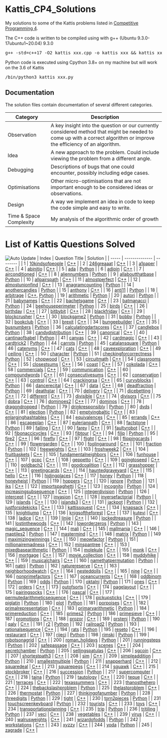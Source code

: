 # Kattis_CP4_Solutions
My solutions to some of the Kattis problems listed in [Competitive Programming 4](https://cpbook.net/details?cp=4). 

The C++ code is written to be compiled using with g++ (Ubuntu 9.3.0-17ubuntu1~20.04) 9.3.0
<pre>g++ -std=c++17 -O2 kattis_xxx.cpp -o kattis_xxx && kattis_xxx</pre>

Python code is executed using Cpython 3.8+ on my machine but will work on the 3.6 of Kattis
<pre>/bin/python3 kattis_xxx.py</pre>

## Documentation
The solution files contain documentation of several different categories.

| Category | Description |
|----------|-------------|
| Observation | A key insight into the question or our currently considered method that might be needed to come up with a correct algorithm or improve the efficiency of an algorithm. |
| Idea | A new approach to the problem. Could include viewing the problem from a different angle. |
| Debugging | Descriptions of bugs that one could encounter, possibly including edge cases. |
| Optimisations | Other micro-optimisations that are not important enough to be considered ideas or observations. |
| Design | A way we implement an idea in code to keep the code simple and easy to write. |
| Time & Space Complexity | My analysis of the algorithmic order of growth |

# List of Kattis Questions Solved
![Auto Update](https://github.com/BrandonTang89/Kattis_CP4_Solutions/actions/workflows/Update_README.yml/badge.svg)
| Index | Question Title | Solution |
| ----- | -------------- | -------- |
| 1 | [10kindsofpeople](https://open.kattis.com/problems/10kindsofpeople) | [C++](https://github.com/BrandonTang89/Kattis_CP4_Solutions/blob/main/Chapter_4/Graph_Traversal/kattis_10kindsofpeople.cpp) |
| 2 | [246greaaat](https://open.kattis.com/problems/246greaaat) | [C++](https://github.com/BrandonTang89/Kattis_CP4_Solutions/blob/main/Chapter_4/Special_Graphs/kattis_246greaaat.cpp) |
| 3 | [a1paper](https://open.kattis.com/problems/a1paper) | [C++](https://github.com/BrandonTang89/Kattis_CP4_Solutions/blob/main/Chapter_3/Divide_and_Conquer/kattis_a1paper.cpp) |
| 4 | [abinitio](https://open.kattis.com/problems/abinitio) | [C++](https://github.com/BrandonTang89/Kattis_CP4_Solutions/blob/main/Chapter_2/Data_Structures_With_Our_Own_Libraries/kattis_abinitio.cpp) |
| 5 | [ada](https://open.kattis.com/problems/ada) | [Python](https://github.com/BrandonTang89/Kattis_CP4_Solutions/blob/main/Chapter_5/Adhoc_Math_Problems/kattis_ada.py) |
| 6 | [adjoin](https://open.kattis.com/problems/adjoin) | [C++](https://github.com/BrandonTang89/Kattis_CP4_Solutions/blob/main/Chapter_4/Special_Graphs/kattis_adjoin.cpp) |
| 7 | [airconditioned](https://open.kattis.com/problems/airconditioned) | [C++](https://github.com/BrandonTang89/Kattis_CP4_Solutions/blob/main/Chapter_3/Greedy/kattis_airconditioned.cpp) |
| 8 | [aliennumbers](https://open.kattis.com/problems/aliennumbers) | [Python](https://github.com/BrandonTang89/Kattis_CP4_Solutions/blob/main/Chapter_5/Adhoc_Math_Problems/kattis_aliennumbers.py) |
| 9 | [allaboutthatbase](https://open.kattis.com/problems/allaboutthatbase) | [Python](https://github.com/BrandonTang89/Kattis_CP4_Solutions/blob/main/Chapter_5/Adhoc_Math_Problems/kattis_allaboutthatbase.py) |
| 10 | [allpairspath](https://open.kattis.com/problems/allpairspath) | [C++](https://github.com/BrandonTang89/Kattis_CP4_Solutions/blob/main/Chapter_4/APSP/kattis_allpairspath.cpp) |
| 11 | [almostperfect](https://open.kattis.com/problems/almostperfect) | [C++](https://github.com/BrandonTang89/Kattis_CP4_Solutions/blob/main/Chapter_5/Number_Theory/kattis_almostperfect.cpp) |
| 12 | [almostunionfind](https://open.kattis.com/problems/almostunionfind) | [C++](https://github.com/BrandonTang89/Kattis_CP4_Solutions/blob/main/Chapter_2/Data_Structures_With_Our_Own_Libraries/kattis_almostunionfind.cpp) |
| 13 | [anagramcounting](https://open.kattis.com/problems/anagramcounting) | [Python](https://github.com/BrandonTang89/Kattis_CP4_Solutions/blob/main/Chapter_5/Combinatorics/kattis_anagramcounting.py) |
| 14 | [anothercandies](https://open.kattis.com/problems/anothercandies) | [Python](https://github.com/BrandonTang89/Kattis_CP4_Solutions/blob/main/Chapter_5/Number_Theory/kattis_anothercandies.py) |
| 15 | [anthony](https://open.kattis.com/problems/anthony) | [C++](https://github.com/BrandonTang89/Kattis_CP4_Solutions/blob/main/Chapter_5/Probability/kattis_anthony.cpp) |
| 16 | [anti11](https://open.kattis.com/problems/anti11) | [Python](https://github.com/BrandonTang89/Kattis_CP4_Solutions/blob/main/Chapter_5/Combinatorics/kattis_anti11.py) |
| 18 | [arbitrage](https://open.kattis.com/problems/arbitrage) | [C++](https://github.com/BrandonTang89/Kattis_CP4_Solutions/blob/main/Chapter_4/APSP/kattis_arbitrage.cpp), [Python](https://github.com/BrandonTang89/Kattis_CP4_Solutions/blob/main/Chapter_4/APSP/kattis_arbitrage.py) |
| 19 | [arithmetic](https://open.kattis.com/problems/arithmetic) | [Python](https://github.com/BrandonTang89/Kattis_CP4_Solutions/blob/main/Chapter_5/Adhoc_Math_Problems/kattis_arithmetic.py) |
| 20 | [autori](https://open.kattis.com/problems/autori) | [Python](https://github.com/BrandonTang89/Kattis_CP4_Solutions/blob/main/Chapter_1/Adhoc_Problems/kattis_autori.py) |
| 21 | [babynames](https://open.kattis.com/problems/babynames) | [C++](https://github.com/BrandonTang89/Kattis_CP4_Solutions/blob/main/Chapter_2/Non-Linear_DS_with_Built-in_Libraries/kattis_babynames.cpp) |
| 22 | [bachetsgame](https://open.kattis.com/problems/bachetsgame) | [C++](https://github.com/BrandonTang89/Kattis_CP4_Solutions/blob/main/Chapter_5/Game_Theory/kattis_bachetsgame.cpp) |
| 23 | [batmanacci](https://open.kattis.com/problems/batmanacci) | [Python](https://github.com/BrandonTang89/Kattis_CP4_Solutions/blob/main/Chapter_5/Combinatorics/kattis_batmanacci.py) |
| 24 | [beehouseperimeter](https://open.kattis.com/problems/beehouseperimeter) | [Python](https://github.com/BrandonTang89/Kattis_CP4_Solutions/blob/main/Chapter_5/Adhoc_Math_Problems/kattis_beehouseperimeter.py) |
| 25 | [birds](https://open.kattis.com/problems/birds) | [C++](https://github.com/BrandonTang89/Kattis_CP4_Solutions/blob/main/Chapter_3/Greedy/kattis_birds.cpp) |
| 26 | [birthday](https://open.kattis.com/problems/birthday) | [C++](https://github.com/BrandonTang89/Kattis_CP4_Solutions/blob/main/Chapter_4/Graph_Traversal/kattis_birthday.cpp) |
| 27 | [bitbybit](https://open.kattis.com/problems/bitbybit) | [C++](https://github.com/BrandonTang89/Kattis_CP4_Solutions/blob/main/Chapter_2/Linear_DS_with_Built-in_Libraries/kattis_bitbybit.cpp) |
| 28 | [blackfriday](https://open.kattis.com/problems/blackfriday) | [C++](https://github.com/BrandonTang89/Kattis_CP4_Solutions/blob/main/Chapter_3/Complete_Search/kattis_blackfriday.cpp) |
| 29 | [blockcrusher](https://open.kattis.com/problems/blockcrusher) | [C++](https://github.com/BrandonTang89/Kattis_CP4_Solutions/blob/main/Chapter_4/SSSP/kattis_blockcrusher.cpp) |
| 30 | [blockgame2](https://open.kattis.com/problems/blockgame2) | [Python](https://github.com/BrandonTang89/Kattis_CP4_Solutions/blob/main/Chapter_5/Game_Theory/kattis_blockgame2.py) |
| 31 | [bobby](https://open.kattis.com/problems/bobby) | [Python](https://github.com/BrandonTang89/Kattis_CP4_Solutions/blob/main/Chapter_5/Probability/kattis_bobby.py) |
| 32 | [bookclub](https://open.kattis.com/problems/bookclub) | [C++](https://github.com/BrandonTang89/Kattis_CP4_Solutions/blob/main/Chapter_4/Special_Graphs/kattis_bookclub.cpp) |
| 33 | [brexit](https://open.kattis.com/problems/brexit) | [C++](https://github.com/BrandonTang89/Kattis_CP4_Solutions/blob/main/Chapter_4/Graph_Traversal/kattis_brexit.cpp) |
| 34 | [bungeebuilder](https://open.kattis.com/problems/bungeebuilder) | [C++](https://github.com/BrandonTang89/Kattis_CP4_Solutions/blob/main/Chapter_2/Linear_DS_with_Built-in_Libraries/kattis_bungeebuilder.cpp) |
| 35 | [busnumbers](https://open.kattis.com/problems/busnumbers) | [Python](https://github.com/BrandonTang89/Kattis_CP4_Solutions/blob/main/Chapter_2/Non-Linear_DS_with_Built-in_Libraries/kattis_busnumbers.py) |
| 36 | [calculatingdartscores](https://open.kattis.com/problems/calculatingdartscores) | [C++](https://github.com/BrandonTang89/Kattis_CP4_Solutions/blob/main/Chapter_3/Complete_Search/kattis_calculatingdartscores.cpp) |
| 37 | [candlebox](https://open.kattis.com/problems/candlebox) | [Python](https://github.com/BrandonTang89/Kattis_CP4_Solutions/blob/main/Chapter_5/Adhoc_Math_Problems/kattis_candlebox.py) |
| 38 | [candydistribution](https://open.kattis.com/problems/candydistribution) | [C++](https://github.com/BrandonTang89/Kattis_CP4_Solutions/blob/main/Chapter_5/Number_Theory/kattis_candydistribution.cpp) |
| 39 | [canonical](https://open.kattis.com/problems/canonical) | [C++](https://github.com/BrandonTang89/Kattis_CP4_Solutions/blob/main/Chapter_3/Dynamic_Programming/kattis_canonical.cpp) |
| 40 | [cantinaofbabel](https://open.kattis.com/problems/cantinaofbabel) | [Python](https://github.com/BrandonTang89/Kattis_CP4_Solutions/blob/main/Chapter_4/Graph_Traversal/kattis_cantinaofbabel.py) |
| 41 | [canvas](https://open.kattis.com/problems/canvas) | [C++](https://github.com/BrandonTang89/Kattis_CP4_Solutions/blob/main/Chapter_3/Greedy/kattis_canvas.cpp) |
| 42 | [cardmagic](https://open.kattis.com/problems/cardmagic) | [C++](https://github.com/BrandonTang89/Kattis_CP4_Solutions/blob/main/Chapter_4/Special_Graphs/kattis_cardmagic.cpp) |
| 43 | [cardtrick2](https://open.kattis.com/problems/cardtrick2) | [Python](https://github.com/BrandonTang89/Kattis_CP4_Solutions/blob/main/Chapter_3/Complete_Search/kattis_cardtrick2.py) |
| 44 | [carrots](https://open.kattis.com/problems/carrots) | [Python](https://github.com/BrandonTang89/Kattis_CP4_Solutions/blob/main/Chapter_1/Easy_Problems/kattis_carrots.py) |
| 45 | [catalansquare](https://open.kattis.com/problems/catalansquare) | [Python](https://github.com/BrandonTang89/Kattis_CP4_Solutions/blob/main/Chapter_5/Combinatorics/kattis_catalansquare.py) |
| 46 | [catenyms](https://open.kattis.com/problems/catenyms) | [C++](https://github.com/BrandonTang89/Kattis_CP4_Solutions/blob/main/Chapter_4/Special_Graphs/kattis_catenyms.cpp) |
| 47 | [cats](https://open.kattis.com/problems/cats) | [C++](https://github.com/BrandonTang89/Kattis_CP4_Solutions/blob/main/Chapter_4/Minimum_Spanning_Tree/kattis_cats.cpp) |
| 48 | [caveexploration](https://open.kattis.com/problems/caveexploration) | [C++](https://github.com/BrandonTang89/Kattis_CP4_Solutions/blob/main/Chapter_4/Graph_Traversal/kattis_caveexploration.cpp) |
| 49 | [ceiling](https://open.kattis.com/problems/ceiling) | [C++](https://github.com/BrandonTang89/Kattis_CP4_Solutions/blob/main/Chapter_3/Divide_and_Conquer/kattis_ceiling.cpp) |
| 50 | [character](https://open.kattis.com/problems/character) | [Python](https://github.com/BrandonTang89/Kattis_CP4_Solutions/blob/main/Chapter_5/Combinatorics/kattis_character.py) |
| 51 | [checkingforcorrectness](https://open.kattis.com/problems/checkingforcorrectness) | [Python](https://github.com/BrandonTang89/Kattis_CP4_Solutions/blob/main/Chapter_5/Matrix_Power/kattis_checkingforcorrectness.py) |
| 52 | [chopwood](https://open.kattis.com/problems/chopwood) | [C++](https://github.com/BrandonTang89/Kattis_CP4_Solutions/blob/main/Chapter_2/Data_Structures_With_Our_Own_Libraries/kattis_chopwood.cpp) |
| 53 | [circuitmath](https://open.kattis.com/problems/circuitmath) | [C++](https://github.com/BrandonTang89/Kattis_CP4_Solutions/blob/main/Chapter_2/Linear_DS_with_Built-in_Libraries/kattis_circuitmath.cpp) |
| 54 | [classrooms](https://open.kattis.com/problems/classrooms) | [C++](https://github.com/BrandonTang89/Kattis_CP4_Solutions/blob/main/Chapter_3/Greedy/kattis_classrooms.cpp) |
| 55 | [closestsums](https://open.kattis.com/problems/closestsums) | [C++](https://github.com/BrandonTang89/Kattis_CP4_Solutions/blob/main/Chapter_3/Complete_Search/kattis_closestsums.cpp) |
| 56 | [coast](https://open.kattis.com/problems/coast) | [C++](https://github.com/BrandonTang89/Kattis_CP4_Solutions/blob/main/Chapter_4/Graph_Traversal/kattis_coast.cpp) |
| 57 | [cokolada](https://open.kattis.com/problems/cokolada) | [C++](https://github.com/BrandonTang89/Kattis_CP4_Solutions/blob/main/Chapter_5/Adhoc_Math_Problems/kattis_cokolada.cpp) |
| 58 | [commercials](https://open.kattis.com/problems/commercials) | [C++](https://github.com/BrandonTang89/Kattis_CP4_Solutions/blob/main/Chapter_3/Dynamic_Programming/kattis_commercials.cpp) |
| 59 | [communication](https://open.kattis.com/problems/communication) | [C++](https://github.com/BrandonTang89/Kattis_CP4_Solutions/blob/main/Chapter_3/Complete_Search/kattis_communication.cpp) |
| 60 | [compoundwords](https://open.kattis.com/problems/compoundwords) | [C++](https://github.com/BrandonTang89/Kattis_CP4_Solutions/blob/main/Chapter_2/Non-Linear_DS_with_Built-in_Libraries/kattis_compoundwords.cpp) |
| 61 | [consecutivesums](https://open.kattis.com/problems/consecutivesums) | [C++](https://github.com/BrandonTang89/Kattis_CP4_Solutions/blob/main/Chapter_5/Number_Theory/kattis_consecutivesums.cpp) |
| 62 | [conservation](https://open.kattis.com/problems/conservation) | [C++](https://github.com/BrandonTang89/Kattis_CP4_Solutions/blob/main/Chapter_4/Graph_Traversal/kattis_conservation.cpp) |
| 63 | [control](https://open.kattis.com/problems/control) | [C++](https://github.com/BrandonTang89/Kattis_CP4_Solutions/blob/main/Chapter_2/Data_Structures_With_Our_Own_Libraries/kattis_control.cpp) |
| 64 | [crackingrsa](https://open.kattis.com/problems/crackingrsa) | [C++](https://github.com/BrandonTang89/Kattis_CP4_Solutions/blob/main/Chapter_3/Complete_Search/kattis_crackingrsa.cpp) |
| 65 | [curvyblocks](https://open.kattis.com/problems/curvyblocks) | [Python](https://github.com/BrandonTang89/Kattis_CP4_Solutions/blob/main/Chapter_5/Adhoc_Math_Problems/kattis_curvyblocks.py) |
| 66 | [dancerecital](https://open.kattis.com/problems/dancerecital) | [C++](https://github.com/BrandonTang89/Kattis_CP4_Solutions/blob/main/Chapter_3/Complete_Search/kattis_dancerecital.cpp) |
| 67 | [data](https://open.kattis.com/problems/data) | [C++](https://github.com/BrandonTang89/Kattis_CP4_Solutions/blob/main/Chapter_5/Number_Theory/kattis_data.cpp) |
| 68 | [deadfraction](https://open.kattis.com/problems/deadfraction) | [Python](https://github.com/BrandonTang89/Kattis_CP4_Solutions/blob/main/Chapter_5/Adhoc_Math_Problems/kattis_deadfraction.py) |
| 69 | [deathstar](https://open.kattis.com/problems/deathstar) | [C++](https://github.com/BrandonTang89/Kattis_CP4_Solutions/blob/main/Chapter_2/Linear_DS_with_Built-in_Libraries/kattis_deathstar.cpp) |
| 70 | [delivery](https://open.kattis.com/problems/delivery) | [C++](https://github.com/BrandonTang89/Kattis_CP4_Solutions/blob/main/Chapter_3/Greedy/kattis_delivery.cpp) |
| 71 | [dicebetting](https://open.kattis.com/problems/dicebetting) | [C++](https://github.com/BrandonTang89/Kattis_CP4_Solutions/blob/main/Chapter_5/Probability/kattis_dicebetting.cpp) |
| 72 | [different](https://open.kattis.com/problems/different) | [C++](https://github.com/BrandonTang89/Kattis_CP4_Solutions/blob/main/Chapter_1/Easy_Problems/kattis_different.cpp) |
| 73 | [divisible](https://open.kattis.com/problems/divisible) | [C++](https://github.com/BrandonTang89/Kattis_CP4_Solutions/blob/main/Chapter_5/Number_Theory/kattis_divisible.cpp) |
| 74 | [divisors](https://open.kattis.com/problems/divisors) | [C++](https://github.com/BrandonTang89/Kattis_CP4_Solutions/blob/main/Chapter_5/Number_Theory/kattis_divisors.cpp) |
| 75 | [dobra](https://open.kattis.com/problems/dobra) | [C++](https://github.com/BrandonTang89/Kattis_CP4_Solutions/blob/main/Chapter_3/Complete_Search/kattis_dobra.cpp) |
| 76 | [dominoes2](https://open.kattis.com/problems/dominoes2) | [C++](https://github.com/BrandonTang89/Kattis_CP4_Solutions/blob/main/Chapter_4/Graph_Traversal/kattis_dominoes2.cpp) |
| 77 | [dominos](https://open.kattis.com/problems/dominos) | [C++](https://github.com/BrandonTang89/Kattis_CP4_Solutions/blob/main/Chapter_4/Graph_Traversal/kattis_dominos.cpp) |
| 78 | [dragondropped](https://open.kattis.com/problems/dragondropped) | [Python](https://github.com/BrandonTang89/Kattis_CP4_Solutions/blob/main/Chapter_5/Cycle_Finding/kattis_dragondropped.py) |
| 79 | [drinkresponsibly](https://open.kattis.com/problems/drinkresponsibly) | [Python](https://github.com/BrandonTang89/Kattis_CP4_Solutions/blob/main/Chapter_4/Special_Graphs/kattis_drinkresponsibly.py) |
| 80 | [dvds](https://open.kattis.com/problems/dvds) | [C++](https://github.com/BrandonTang89/Kattis_CP4_Solutions/blob/main/Chapter_3/Greedy/kattis_dvds.cpp) |
| 81 | [election](https://open.kattis.com/problems/election) | [Python](https://github.com/BrandonTang89/Kattis_CP4_Solutions/blob/main/Chapter_5/Combinatorics/kattis_election.py) |
| 82 | [emptyingbaltic](https://open.kattis.com/problems/emptyingbaltic) | [C++](https://github.com/BrandonTang89/Kattis_CP4_Solutions/blob/main/Chapter_4/SSSP/kattis_emptyingbaltic.cpp) |
| 83 | [enlarginghashtables](https://open.kattis.com/problems/enlarginghashtables) | [C++](https://github.com/BrandonTang89/Kattis_CP4_Solutions/blob/main/Chapter_5/Number_Theory/kattis_enlarginghashtables.cpp) |
| 84 | [equivalences](https://open.kattis.com/problems/equivalences) | [C++](https://github.com/BrandonTang89/Kattis_CP4_Solutions/blob/main/Chapter_4/Graph_Traversal/kattis_equivalences.cpp) |
| 85 | [errands](https://open.kattis.com/problems/errands) | [C++](https://github.com/BrandonTang89/Kattis_CP4_Solutions/blob/main/Chapter_3/Dynamic_Programming/kattis_errands.cpp) |
| 86 | [escapeplan](https://open.kattis.com/problems/escapeplan) | [C++](https://github.com/BrandonTang89/Kattis_CP4_Solutions/blob/main/Chapter_4/Special_Graphs/kattis_escapeplan.cpp) |
| 87 | [eulerianpath](https://open.kattis.com/problems/eulerianpath) | [C++](https://github.com/BrandonTang89/Kattis_CP4_Solutions/blob/main/Chapter_4/Special_Graphs/kattis_eulerianpath.cpp) |
| 88 | [factstone](https://open.kattis.com/problems/factstone) | [Python](https://github.com/BrandonTang89/Kattis_CP4_Solutions/blob/main/Chapter_5/Adhoc_Math_Problems/kattis_factstone.py) |
| 89 | [falling](https://open.kattis.com/problems/falling) | [C++](https://github.com/BrandonTang89/Kattis_CP4_Solutions/blob/main/Chapter_3/Complete_Search/kattis_falling.cpp) |
| 90 | [farey](https://open.kattis.com/problems/farey) | [C++](https://github.com/BrandonTang89/Kattis_CP4_Solutions/blob/main/Chapter_5/Number_Theory/kattis_farey.cpp) |
| 91 | [faultyrobot](https://open.kattis.com/problems/faultyrobot) | [C++](https://github.com/BrandonTang89/Kattis_CP4_Solutions/blob/main/Chapter_4/Graph_Traversal/kattis_faultyrobot.cpp) |
| 92 | [fibonaccicycles](https://open.kattis.com/problems/fibonaccicycles) | [C++](https://github.com/BrandonTang89/Kattis_CP4_Solutions/blob/main/Chapter_5/Cycle_Finding/kattis_fibonaccicycles.cpp) |
| 93 | [fibtour](https://open.kattis.com/problems/fibtour) | [C++](https://github.com/BrandonTang89/Kattis_CP4_Solutions/blob/main/Chapter_4/Special_Graphs/kattis_fibtour.cpp) |
| 94 | [filip](https://open.kattis.com/problems/filip) | [Python](https://github.com/BrandonTang89/Kattis_CP4_Solutions/blob/main/Chapter_1/Easy_Problems/kattis_filip.py) |
| 95 | [fire2](https://open.kattis.com/problems/fire2) | [C++](https://github.com/BrandonTang89/Kattis_CP4_Solutions/blob/main/Chapter_4/SSSP/kattis_fire2.cpp) |
| 96 | [firefly](https://open.kattis.com/problems/firefly) | [C++](https://github.com/BrandonTang89/Kattis_CP4_Solutions/blob/main/Chapter_3/Divide_and_Conquer/kattis_firefly.cpp) |
| 97 | [flight](https://open.kattis.com/problems/flight) | [C++](https://github.com/BrandonTang89/Kattis_CP4_Solutions/blob/main/Chapter_4/Special_Graphs/kattis_flight.cpp) |
| 98 | [flippingcards](https://open.kattis.com/problems/flippingcards) | [C++](https://github.com/BrandonTang89/Kattis_CP4_Solutions/blob/main/Chapter_4/Special_Graphs/kattis_flippingcards.cpp) |
| 99 | [flowergarden](https://open.kattis.com/problems/flowergarden) | [C++](https://github.com/BrandonTang89/Kattis_CP4_Solutions/blob/main/Chapter_5/Number_Theory/kattis_flowergarden.cpp) |
| 100 | [foolingaround](https://open.kattis.com/problems/foolingaround) | [C++](https://github.com/BrandonTang89/Kattis_CP4_Solutions/blob/main/Chapter_3/Complete_Search/kattis_foolingaround.cpp) |
| 101 | [fraction](https://open.kattis.com/problems/fraction) | [Python](https://github.com/BrandonTang89/Kattis_CP4_Solutions/blob/main/Chapter_5/Adhoc_Math_Problems/kattis_fraction.py) |
| 102 | [freeweights](https://open.kattis.com/problems/freeweights) | [C++](https://github.com/BrandonTang89/Kattis_CP4_Solutions/blob/main/Chapter_3/Divide_and_Conquer/kattis_freeweights.cpp) |
| 103 | [froshweek2](https://open.kattis.com/problems/froshweek2) | [C++](https://github.com/BrandonTang89/Kattis_CP4_Solutions/blob/main/Chapter_3/Greedy/kattis_froshweek2.cpp) |
| 104 | [fruitbaskets](https://open.kattis.com/problems/fruitbaskets) | [C++](https://github.com/BrandonTang89/Kattis_CP4_Solutions/blob/main/Chapter_3/Complete_Search/kattis_fruitbaskets.cpp) |
| 105 | [fundamentalneighbors](https://open.kattis.com/problems/fundamentalneighbors) | [C++](https://github.com/BrandonTang89/Kattis_CP4_Solutions/blob/main/Chapter_5/Number_Theory/kattis_fundamentalneighbors.cpp) |
| 106 | [funhouse](https://open.kattis.com/problems/funhouse) | [C++](https://github.com/BrandonTang89/Kattis_CP4_Solutions/blob/main/Chapter_2/Linear_DS_with_Built-in_Libraries/kattis_funhouse.cpp) |
| 107 | [gcpc](https://open.kattis.com/problems/gcpc) | [C++](https://github.com/BrandonTang89/Kattis_CP4_Solutions/blob/main/Chapter_2/Non-Linear_DS_with_Built-in_Libraries/kattis_gcpc.cpp) |
| 108 | [geppetto](https://open.kattis.com/problems/geppetto) | [C++](https://github.com/BrandonTang89/Kattis_CP4_Solutions/blob/main/Chapter_3/Complete_Search/kattis_geppetto.cpp) |
| 109 | [goingtoseed](https://open.kattis.com/problems/goingtoseed) | [C++](https://github.com/BrandonTang89/Kattis_CP4_Solutions/blob/main/Chapter_3/Divide_and_Conquer/kattis_goingtoseed.cpp) |
| 110 | [goldbach2](https://open.kattis.com/problems/goldbach2) | [C++](https://github.com/BrandonTang89/Kattis_CP4_Solutions/blob/main/Chapter_5/Number_Theory/kattis_goldbach2.cpp) |
| 111 | [goodcoalition](https://open.kattis.com/problems/goodcoalition) | [C++](https://github.com/BrandonTang89/Kattis_CP4_Solutions/blob/main/Chapter_5/Probability/kattis_goodcoalition.cpp) |
| 112 | [grasshopper](https://open.kattis.com/problems/grasshopper) | [C++](https://github.com/BrandonTang89/Kattis_CP4_Solutions/blob/main/Chapter_4/SSSP/kattis_grasshopper.cpp) |
| 113 | [greetingcards](https://open.kattis.com/problems/greetingcards) | [C++](https://github.com/BrandonTang89/Kattis_CP4_Solutions/blob/main/Chapter_2/Non-Linear_DS_with_Built-in_Libraries/kattis_greetingcards.cpp) |
| 114 | [hauntedgraveyard](https://open.kattis.com/problems/hauntedgraveyard) | [C++](https://github.com/BrandonTang89/Kattis_CP4_Solutions/blob/main/Chapter_4/SSSP/kattis_hauntedgraveyard.cpp) |
| 115 | [hello](https://open.kattis.com/problems/hello) | [C++](https://github.com/BrandonTang89/Kattis_CP4_Solutions/blob/main/Chapter_1/Easy_Problems/kattis_hello.cpp) |
| 116 | [hidingplaces](https://open.kattis.com/problems/hidingplaces) | [C++](https://github.com/BrandonTang89/Kattis_CP4_Solutions/blob/main/Chapter_4/SSSP/kattis_hidingplaces.cpp) |
| 117 | [honey](https://open.kattis.com/problems/honey) | [Python](https://github.com/BrandonTang89/Kattis_CP4_Solutions/blob/main/Chapter_5/Combinatorics/kattis_honey.py) |
| 118 | [honeyheist](https://open.kattis.com/problems/honeyheist) | [Python](https://github.com/BrandonTang89/Kattis_CP4_Solutions/blob/main/Chapter_5/Adhoc_Math_Problems/kattis_honeyheist.py) |
| 119 | [hoppers](https://open.kattis.com/problems/hoppers) | [C++](https://github.com/BrandonTang89/Kattis_CP4_Solutions/blob/main/Chapter_4/Graph_Traversal/kattis_hoppers.cpp) |
| 120 | [ignore](https://open.kattis.com/problems/ignore) | [Python](https://github.com/BrandonTang89/Kattis_CP4_Solutions/blob/main/Chapter_5/Adhoc_Math_Problems/kattis_ignore.py) |
| 121 | [iks](https://open.kattis.com/problems/iks) | [C++](https://github.com/BrandonTang89/Kattis_CP4_Solutions/blob/main/Chapter_5/Number_Theory/kattis_iks.cpp) |
| 122 | [importspaghetti](https://open.kattis.com/problems/importspaghetti) | [C++](https://github.com/BrandonTang89/Kattis_CP4_Solutions/blob/main/Chapter_4/APSP/kattis_importspaghetti.cpp) |
| 123 | [incognito](https://open.kattis.com/problems/incognito) | [Python](https://github.com/BrandonTang89/Kattis_CP4_Solutions/blob/main/Chapter_5/Combinatorics/kattis_incognito.py) |
| 124 | [increasingsubsequence](https://open.kattis.com/problems/increasingsubsequence) | [C++](https://github.com/BrandonTang89/Kattis_CP4_Solutions/blob/main/Chapter_3/Dynamic_Programming/kattis_increasingsubsequence.cpp) |
| 125 | [integerdivision](https://open.kattis.com/problems/integerdivision) | [Python](https://github.com/BrandonTang89/Kattis_CP4_Solutions/blob/main/Chapter_5/Combinatorics/kattis_integerdivision.py) |
| 126 | [intercept](https://open.kattis.com/problems/intercept) | [C++](https://github.com/BrandonTang89/Kattis_CP4_Solutions/blob/main/Chapter_4/Graph_Traversal/kattis_intercept.cpp) |
| 127 | [invasion](https://open.kattis.com/problems/invasion) | [C++](https://github.com/BrandonTang89/Kattis_CP4_Solutions/blob/main/Chapter_4/SSSP/kattis_invasion.cpp) |
| 128 | [inversefactorial](https://open.kattis.com/problems/inversefactorial) | [Python](https://github.com/BrandonTang89/Kattis_CP4_Solutions/blob/main/Chapter_5/Number_Theory/kattis_inversefactorial.py) |
| 129 | [islands](https://open.kattis.com/problems/islands) | [C++](https://github.com/BrandonTang89/Kattis_CP4_Solutions/blob/main/Chapter_3/Complete_Search/kattis_islands.cpp) |
| 130 | [islands3](https://open.kattis.com/problems/islands3) | [C++](https://github.com/BrandonTang89/Kattis_CP4_Solutions/blob/main/Chapter_4/Graph_Traversal/kattis_islands3.cpp) |
| 131 | [jackpot](https://open.kattis.com/problems/jackpot) | [Python](https://github.com/BrandonTang89/Kattis_CP4_Solutions/blob/main/Chapter_5/Number_Theory/kattis_jackpot.py) |
| 132 | [justforsidekicks](https://open.kattis.com/problems/justforsidekicks) | [C++](https://github.com/BrandonTang89/Kattis_CP4_Solutions/blob/main/Chapter_2/Data_Structures_With_Our_Own_Libraries/kattis_justforsidekicks.cpp) |
| 133 | [kattissquest](https://open.kattis.com/problems/kattissquest) | [C++](https://github.com/BrandonTang89/Kattis_CP4_Solutions/blob/main/Chapter_2/Non-Linear_DS_with_Built-in_Libraries/kattis_kattissquest.cpp) |
| 134 | [knapsack](https://open.kattis.com/problems/knapsack) | [C++](https://github.com/BrandonTang89/Kattis_CP4_Solutions/blob/main/Chapter_3/Dynamic_Programming/kattis_knapsack.cpp) |
| 135 | [knightjump](https://open.kattis.com/problems/knightjump) | [C++](https://github.com/BrandonTang89/Kattis_CP4_Solutions/blob/main/Chapter_4/SSSP/kattis_knightjump.cpp) |
| 136 | [knigsoftheforest](https://open.kattis.com/problems/knigsoftheforest) | [C++](https://github.com/BrandonTang89/Kattis_CP4_Solutions/blob/main/Chapter_2/Non-Linear_DS_with_Built-in_Libraries/kattis_knigsoftheforest.cpp) |
| 137 | [kutevi](https://open.kattis.com/problems/kutevi) | [C++](https://github.com/BrandonTang89/Kattis_CP4_Solutions/blob/main/Chapter_3/Dynamic_Programming/kattis_kutevi.cpp) |
| 138 | [ladice](https://open.kattis.com/problems/ladice) | [C++](https://github.com/BrandonTang89/Kattis_CP4_Solutions/blob/main/Chapter_2/Data_Structures_With_Our_Own_Libraries/kattis_ladice.cpp) |
| 139 | [linije](https://open.kattis.com/problems/linije) | [C++](https://github.com/BrandonTang89/Kattis_CP4_Solutions/blob/main/Chapter_5/Game_Theory/kattis_linije.cpp) |
| 140 | [lockedtreasure](https://open.kattis.com/problems/lockedtreasure) | [Python](https://github.com/BrandonTang89/Kattis_CP4_Solutions/blob/main/Chapter_5/Combinatorics/kattis_lockedtreasure.py) |
| 141 | [lostinthewoods](https://open.kattis.com/problems/lostinthewoods) | [C++](https://github.com/BrandonTang89/Kattis_CP4_Solutions/blob/main/Chapter_5/Probability/kattis_lostinthewoods.cpp) |
| 142 | [loworderzeros](https://open.kattis.com/problems/loworderzeros) | [Python](https://github.com/BrandonTang89/Kattis_CP4_Solutions/blob/main/Chapter_5/Number_Theory/kattis_loworderzeros.py) |
| 143 | [magic_sequence](https://open.kattis.com/problems/magic_sequence) | [C++](https://github.com/BrandonTang89/Kattis_CP4_Solutions/blob/main/Chapter_2/Linear_DS_with_Built-in_Libraries/kattis_magic_sequence.cpp) |
| 144 | [mali](https://open.kattis.com/problems/mali) | [C++](https://github.com/BrandonTang89/Kattis_CP4_Solutions/blob/main/Chapter_2/Linear_DS_with_Built-in_Libraries/kattis_mali.cpp) |
| 145 | [mallmania](https://open.kattis.com/problems/mallmania) | [C++](https://github.com/BrandonTang89/Kattis_CP4_Solutions/blob/main/Chapter_4/SSSP/kattis_mallmania.cpp) |
| 146 | [maptiles2](https://open.kattis.com/problems/maptiles2) | [Python](https://github.com/BrandonTang89/Kattis_CP4_Solutions/blob/main/Chapter_5/Adhoc_Math_Problems/kattis_maptiles2.py) |
| 147 | [mastermind](https://open.kattis.com/problems/mastermind) | [C++](https://github.com/BrandonTang89/Kattis_CP4_Solutions/blob/main/Chapter_2/Linear_DS_with_Built-in_Libraries/kattis_mastermind.cpp) |
| 148 | [matrix](https://open.kattis.com/problems/matrix) | [Python](https://github.com/BrandonTang89/Kattis_CP4_Solutions/blob/main/Chapter_5/Adhoc_Math_Problems/kattis_matrix.py) |
| 149 | [maximizingwinnings](https://open.kattis.com/problems/maximizingwinnings) | [C++](https://github.com/BrandonTang89/Kattis_CP4_Solutions/blob/main/Chapter_4/Special_Graphs/kattis_maximizingwinnings.cpp) |
| 150 | [meowfactor](https://open.kattis.com/problems/meowfactor) | [Python](https://github.com/BrandonTang89/Kattis_CP4_Solutions/blob/main/Chapter_5/Number_Theory/kattis_meowfactor.py) |
| 151 | [millionairemadness](https://open.kattis.com/problems/millionairemadness) | [C++](https://github.com/BrandonTang89/Kattis_CP4_Solutions/blob/main/Chapter_4/Minimum_Spanning_Tree/kattis_millionairemadness.cpp) |
| 152 | [minspantree](https://open.kattis.com/problems/minspantree) | [C++](https://github.com/BrandonTang89/Kattis_CP4_Solutions/blob/main/Chapter_4/Minimum_Spanning_Tree/kattis_minspantree.cpp) |
| 153 | [mixedbasearithmetic](https://open.kattis.com/problems/mixedbasearithmetic) | [Python](https://github.com/BrandonTang89/Kattis_CP4_Solutions/blob/main/Chapter_5/Adhoc_Math_Problems/kattis_mixedbasearithmetic.py) |
| 154 | [molekule](https://open.kattis.com/problems/molekule) | [C++](https://github.com/BrandonTang89/Kattis_CP4_Solutions/blob/main/Chapter_4/Graph_Traversal/kattis_molekule.cpp) |
| 155 | [monk](https://open.kattis.com/problems/monk) | [C++](https://github.com/BrandonTang89/Kattis_CP4_Solutions/blob/main/Chapter_3/Divide_and_Conquer/kattis_monk.cpp) |
| 156 | [mortgage](https://open.kattis.com/problems/mortgage) | [C++](https://github.com/BrandonTang89/Kattis_CP4_Solutions/blob/main/Chapter_5/Adhoc_Math_Problems/kattis_mortgage.cpp) |
| 157 | [movie_collection](https://open.kattis.com/problems/movie_collection) | [C++](https://github.com/BrandonTang89/Kattis_CP4_Solutions/blob/main/Chapter_2/Data_Structures_With_Our_Own_Libraries/kattis_movie_collection.cpp) |
| 158 | [muddyhike](https://open.kattis.com/problems/muddyhike) | [C++](https://github.com/BrandonTang89/Kattis_CP4_Solutions/blob/main/Chapter_4/Minimum_Spanning_Tree/kattis_muddyhike.cpp) |
| 159 | [musicalchairs](https://open.kattis.com/problems/musicalchairs) | [C++](https://github.com/BrandonTang89/Kattis_CP4_Solutions/blob/main/Chapter_3/Complete_Search/kattis_musicalchairs.cpp) |
| 160 | [namethatpermutation](https://open.kattis.com/problems/namethatpermutation) | [Python](https://github.com/BrandonTang89/Kattis_CP4_Solutions/blob/main/Chapter_5/Number_Theory/kattis_namethatpermutation.py) |
| 161 | [natrij](https://open.kattis.com/problems/natrij) | [Python](https://github.com/BrandonTang89/Kattis_CP4_Solutions/blob/main/Chapter_1/Adhoc_Problems/kattis_natrij.py) |
| 162 | [naturereserve](https://open.kattis.com/problems/naturereserve) | [C++](https://github.com/BrandonTang89/Kattis_CP4_Solutions/blob/main/Chapter_4/Minimum_Spanning_Tree/kattis_naturereserve.cpp) |
| 163 | [neighborhoodwatch](https://open.kattis.com/problems/neighborhoodwatch) | [C++](https://github.com/BrandonTang89/Kattis_CP4_Solutions/blob/main/Chapter_5/Adhoc_Math_Problems/kattis_neighborhoodwatch.cpp) |
| 164 | [nesteddolls](https://open.kattis.com/problems/nesteddolls) | [C++](https://github.com/BrandonTang89/Kattis_CP4_Solutions/blob/main/Chapter_3/Dynamic_Programming/kattis_nesteddolls.cpp) |
| 165 | [nine](https://open.kattis.com/problems/nine) | [C++](https://github.com/BrandonTang89/Kattis_CP4_Solutions/blob/main/Chapter_5/Adhoc_Math_Problems/kattis_nine.cpp) |
| 166 | [nonprimefactors](https://open.kattis.com/problems/nonprimefactors) | [C++](https://github.com/BrandonTang89/Kattis_CP4_Solutions/blob/main/Chapter_5/Number_Theory/kattis_nonprimefactors.cpp) |
| 167 | [oceancurrents](https://open.kattis.com/problems/oceancurrents) | [C++](https://github.com/BrandonTang89/Kattis_CP4_Solutions/blob/main/Chapter_4/SSSP/kattis_oceancurrents.cpp) |
| 168 | [oddbinom](https://open.kattis.com/problems/oddbinom) | [Python](https://github.com/BrandonTang89/Kattis_CP4_Solutions/blob/main/Chapter_5/Combinatorics/kattis_oddbinom.py) |
| 169 | [odds](https://open.kattis.com/problems/odds) | [Python](https://github.com/BrandonTang89/Kattis_CP4_Solutions/blob/main/Chapter_5/Probability/kattis_odds.py) |
| 170 | [oktalni](https://open.kattis.com/problems/oktalni) | [Python](https://github.com/BrandonTang89/Kattis_CP4_Solutions/blob/main/Chapter_5/Adhoc_Math_Problems/kattis_oktalni.py) |
| 171 | [ones](https://open.kattis.com/problems/ones) | [C++](https://github.com/BrandonTang89/Kattis_CP4_Solutions/blob/main/Chapter_5/Number_Theory/kattis_ones.cpp) |
| 172 | [orders](https://open.kattis.com/problems/orders) | [C++](https://github.com/BrandonTang89/Kattis_CP4_Solutions/blob/main/Chapter_3/Dynamic_Programming/kattis_orders.cpp) |
| 173 | [outofsorts](https://open.kattis.com/problems/outofsorts) | [C++](https://github.com/BrandonTang89/Kattis_CP4_Solutions/blob/main/Chapter_3/Divide_and_Conquer/kattis_outofsorts.cpp) |
| 174 | [pagelayout](https://open.kattis.com/problems/pagelayout) | [C++](https://github.com/BrandonTang89/Kattis_CP4_Solutions/blob/main/Chapter_3/Complete_Search/kattis_pagelayout.cpp) |
| 175 | [pairingsocks](https://open.kattis.com/problems/pairingsocks) | [C++](https://github.com/BrandonTang89/Kattis_CP4_Solutions/blob/main/Chapter_2/Linear_DS_with_Built-in_Libraries/kattis_pairingsocks.cpp) |
| 176 | [pascal](https://open.kattis.com/problems/pascal) | [C++](https://github.com/BrandonTang89/Kattis_CP4_Solutions/blob/main/Chapter_5/Number_Theory/kattis_pascal.cpp) |
| 177 | [permutedarithmeticsequence](https://open.kattis.com/problems/permutedarithmeticsequence) | [C++](https://github.com/BrandonTang89/Kattis_CP4_Solutions/blob/main/Chapter_5/Adhoc_Math_Problems/kattis_permutedarithmeticsequence.cpp) |
| 178 | [pickupsticks](https://open.kattis.com/problems/pickupsticks) | [C++](https://github.com/BrandonTang89/Kattis_CP4_Solutions/blob/main/Chapter_4/Graph_Traversal/kattis_pickupsticks.cpp) |
| 179 | [piglatin](https://open.kattis.com/problems/piglatin) | [Python](https://github.com/BrandonTang89/Kattis_CP4_Solutions/blob/main/Chapter_1/Adhoc_Problems/kattis_piglatin.py) |
| 180 | [plot](https://open.kattis.com/problems/plot) | [Python](https://github.com/BrandonTang89/Kattis_CP4_Solutions/blob/main/Chapter_5/Adhoc_Math_Problems/kattis_plot.py) |
| 181 | [porpoises](https://open.kattis.com/problems/porpoises) | [C++](https://github.com/BrandonTang89/Kattis_CP4_Solutions/blob/main/Chapter_5/Matrix_Power/kattis_porpoises.cpp) |
| 182 | [primalrepresentation](https://open.kattis.com/problems/primalrepresentation) | [C++](https://github.com/BrandonTang89/Kattis_CP4_Solutions/blob/main/Chapter_5/Number_Theory/kattis_primalrepresentation.cpp) |
| 183 | [primaryarithmetic](https://open.kattis.com/problems/primaryarithmetic) | [Python](https://github.com/BrandonTang89/Kattis_CP4_Solutions/blob/main/Chapter_2/Linear_DS_with_Built-in_Libraries/kattis_primaryarithmetic.py) |
| 184 | [primereduction](https://open.kattis.com/problems/primereduction) | [C++](https://github.com/BrandonTang89/Kattis_CP4_Solutions/blob/main/Chapter_5/Number_Theory/kattis_primereduction.cpp) |
| 185 | [primes2](https://open.kattis.com/problems/primes2) | [Python](https://github.com/BrandonTang89/Kattis_CP4_Solutions/blob/main/Chapter_5/Number_Theory/kattis_primes2.py) |
| 186 | [primesieve](https://open.kattis.com/problems/primesieve) | [C++](https://github.com/BrandonTang89/Kattis_CP4_Solutions/blob/main/Chapter_5/Number_Theory/kattis_primesieve.cpp) |
| 187 | [promotions](https://open.kattis.com/problems/promotions) | [C++](https://github.com/BrandonTang89/Kattis_CP4_Solutions/blob/main/Chapter_4/Graph_Traversal/kattis_promotions.cpp) |
| 188 | [prozor](https://open.kattis.com/problems/prozor) | [C++](https://github.com/BrandonTang89/Kattis_CP4_Solutions/blob/main/Chapter_3/Dynamic_Programming/kattis_prozor.cpp) |
| 189 | [prsteni](https://open.kattis.com/problems/prsteni) | [Python](https://github.com/BrandonTang89/Kattis_CP4_Solutions/blob/main/Chapter_5/Number_Theory/kattis_prsteni.py) |
| 190 | [qaly](https://open.kattis.com/problems/qaly) | [C++](https://github.com/BrandonTang89/Kattis_CP4_Solutions/blob/main/Chapter_1/Easy_Problems/kattis_qaly.cpp) |
| 191 | [r2](https://open.kattis.com/problems/r2) | [Python](https://github.com/BrandonTang89/Kattis_CP4_Solutions/blob/main/Chapter_1/Easy_Problems/kattis_r2.py) |
| 192 | [railroad2](https://open.kattis.com/problems/railroad2) | [Python](https://github.com/BrandonTang89/Kattis_CP4_Solutions/blob/main/Chapter_4/Special_Graphs/kattis_railroad2.py) |
| 193 | [rationalsequence](https://open.kattis.com/problems/rationalsequence) | [C++](https://github.com/BrandonTang89/Kattis_CP4_Solutions/blob/main/Chapter_5/Adhoc_Math_Problems/kattis_rationalsequence.cpp) |
| 194 | [rats](https://open.kattis.com/problems/rats) | [Python](https://github.com/BrandonTang89/Kattis_CP4_Solutions/blob/main/Chapter_5/Cycle_Finding/kattis_rats.py) |
| 195 | [reseto](https://open.kattis.com/problems/reseto) | [C++](https://github.com/BrandonTang89/Kattis_CP4_Solutions/blob/main/Chapter_5/Number_Theory/kattis_reseto.cpp) |
| 196 | [restaurant](https://open.kattis.com/problems/restaurant) | [C++](https://github.com/BrandonTang89/Kattis_CP4_Solutions/blob/main/Chapter_2/Linear_DS_with_Built-in_Libraries/kattis_restaurant.cpp) |
| 197 | [rijeci](https://open.kattis.com/problems/rijeci) | [Python](https://github.com/BrandonTang89/Kattis_CP4_Solutions/blob/main/Chapter_5/Combinatorics/kattis_rijeci.py) |
| 198 | [rimski](https://open.kattis.com/problems/rimski) | [Python](https://github.com/BrandonTang89/Kattis_CP4_Solutions/blob/main/Chapter_1/Adhoc_Problems/kattis_rimski.py) |
| 199 | [robotsonagrid](https://open.kattis.com/problems/robotsonagrid) | [C++](https://github.com/BrandonTang89/Kattis_CP4_Solutions/blob/main/Chapter_4/Special_Graphs/kattis_robotsonagrid.cpp) |
| 200 | [roman_holidays](https://open.kattis.com/problems/roman_holidays) | [Python](https://github.com/BrandonTang89/Kattis_CP4_Solutions/blob/main/Chapter_1/Adhoc_Problems/kattis_roman_holidays.py) |
| 201 | [runningsteps](https://open.kattis.com/problems/runningsteps) | [Python](https://github.com/BrandonTang89/Kattis_CP4_Solutions/blob/main/Chapter_4/Special_Graphs/kattis_runningsteps.py) |
| 202 | [safepassage](https://open.kattis.com/problems/safepassage) | [C++](https://github.com/BrandonTang89/Kattis_CP4_Solutions/blob/main/Chapter_4/Special_Graphs/kattis_safepassage.cpp) |
| 203 | [scenes](https://open.kattis.com/problems/scenes) | [C++](https://github.com/BrandonTang89/Kattis_CP4_Solutions/blob/main/Chapter_4/Special_Graphs/kattis_scenes.cpp) |
| 204 | [secretchamber](https://open.kattis.com/problems/secretchamber) | [Python](https://github.com/BrandonTang89/Kattis_CP4_Solutions/blob/main/Chapter_4/APSP/kattis_secretchamber.py) |
| 205 | [sellingspatulas](https://open.kattis.com/problems/sellingspatulas) | [C++](https://github.com/BrandonTang89/Kattis_CP4_Solutions/blob/main/Chapter_3/Dynamic_Programming/kattis_sellingspatulas.cpp) |
| 206 | [sgcoin](https://open.kattis.com/problems/sgcoin) | [C++](https://github.com/BrandonTang89/Kattis_CP4_Solutions/blob/main/Chapter_3/Complete_Search/kattis_sgcoin.cpp) |
| 207 | [shortestpath3](https://open.kattis.com/problems/shortestpath3) | [C++](https://github.com/BrandonTang89/Kattis_CP4_Solutions/blob/main/Chapter_4/SSSP/kattis_shortestpath3.cpp) |
| 208 | [sim](https://open.kattis.com/problems/sim) | [C++](https://github.com/BrandonTang89/Kattis_CP4_Solutions/blob/main/Chapter_2/Linear_DS_with_Built-in_Libraries/kattis_sim.cpp) |
| 209 | [simpleaddition](https://open.kattis.com/problems/simpleaddition) | [Python](https://github.com/BrandonTang89/Kattis_CP4_Solutions/blob/main/Chapter_2/Linear_DS_with_Built-in_Libraries/kattis_simpleaddition.py) |
| 210 | [smallestmultiple](https://open.kattis.com/problems/smallestmultiple) | [Python](https://github.com/BrandonTang89/Kattis_CP4_Solutions/blob/main/Chapter_5/Number_Theory/kattis_smallestmultiple.py) |
| 211 | [snapperhard](https://open.kattis.com/problems/snapperhard) | [C++](https://github.com/BrandonTang89/Kattis_CP4_Solutions/blob/main/Chapter_2/Linear_DS_with_Built-in_Libraries/kattis_snapperhard.cpp) |
| 212 | [squaredeal](https://open.kattis.com/problems/squaredeal) | [C++](https://github.com/BrandonTang89/Kattis_CP4_Solutions/blob/main/Chapter_3/Complete_Search/kattis_squaredeal.cpp) |
| 213 | [squarepegs](https://open.kattis.com/problems/squarepegs) | [C++](https://github.com/BrandonTang89/Kattis_CP4_Solutions/blob/main/Chapter_3/Greedy/kattis_squarepegs.cpp) |
| 214 | [squawk](https://open.kattis.com/problems/squawk) | [C++](https://github.com/BrandonTang89/Kattis_CP4_Solutions/blob/main/Chapter_5/Matrix_Power/kattis_squawk.cpp) |
| 215 | [stockbroker](https://open.kattis.com/problems/stockbroker) | [C++](https://github.com/BrandonTang89/Kattis_CP4_Solutions/blob/main/Chapter_3/Greedy/kattis_stockbroker.cpp) |
| 216 | [succession](https://open.kattis.com/problems/succession) | [Python](https://github.com/BrandonTang89/Kattis_CP4_Solutions/blob/main/Chapter_4/Graph_Traversal/kattis_succession.py) |
| 217 | [supercomputer](https://open.kattis.com/problems/supercomputer) | [C++](https://github.com/BrandonTang89/Kattis_CP4_Solutions/blob/main/Chapter_2/Data_Structures_With_Our_Own_Libraries/kattis_supercomputer.cpp) |
| 218 | [tajna](https://open.kattis.com/problems/tajna) | [Python](https://github.com/BrandonTang89/Kattis_CP4_Solutions/blob/main/Chapter_1/Adhoc_Problems/kattis_tajna.py) |
| 219 | [tautology](https://open.kattis.com/problems/tautology) | [C++](https://github.com/BrandonTang89/Kattis_CP4_Solutions/blob/main/Chapter_3/Complete_Search/kattis_tautology.cpp) |
| 220 | [teque](https://open.kattis.com/problems/teque) | [C++](https://github.com/BrandonTang89/Kattis_CP4_Solutions/blob/main/Chapter_2/Linear_DS_with_Built-in_Libraries/kattis_teque.cpp) |
| 221 | [terraces](https://open.kattis.com/problems/terraces) | [C++](https://github.com/BrandonTang89/Kattis_CP4_Solutions/blob/main/Chapter_4/Graph_Traversal/kattis_terraces.cpp) |
| 222 | [texassummers](https://open.kattis.com/problems/texassummers) | [C++](https://github.com/BrandonTang89/Kattis_CP4_Solutions/blob/main/Chapter_4/SSSP/kattis_texassummers.cpp) |
| 223 | [thanosthehero](https://open.kattis.com/problems/thanosthehero) | [C++](https://github.com/BrandonTang89/Kattis_CP4_Solutions/blob/main/Chapter_3/Complete_Search/kattis_thanosthehero.cpp) |
| 224 | [thebackslashproblem](https://open.kattis.com/problems/thebackslashproblem) | [Python](https://github.com/BrandonTang89/Kattis_CP4_Solutions/blob/main/Chapter_5/Adhoc_Math_Problems/kattis_thebackslashproblem.py) |
| 225 | [thelastproblem](https://open.kattis.com/problems/thelastproblem) | [C++](https://github.com/BrandonTang89/Kattis_CP4_Solutions/blob/main/Chapter_1/Easy_Problems/kattis_thelastproblem.cpp) |
| 226 | [thermostat](https://open.kattis.com/problems/thermostat) | [Python](https://github.com/BrandonTang89/Kattis_CP4_Solutions/blob/main/Chapter_5/Adhoc_Math_Problems/kattis_thermostat.py) |
| 227 | [thinkingofanumber](https://open.kattis.com/problems/thinkingofanumber) | [Python](https://github.com/BrandonTang89/Kattis_CP4_Solutions/blob/main/Chapter_5/Number_Theory/kattis_thinkingofanumber.py) |
| 228 | [threedigits](https://open.kattis.com/problems/threedigits) | [Python](https://github.com/BrandonTang89/Kattis_CP4_Solutions/blob/main/Chapter_5/Number_Theory/kattis_threedigits.py) |
| 229 | [tight](https://open.kattis.com/problems/tight) | [C++](https://github.com/BrandonTang89/Kattis_CP4_Solutions/blob/main/Chapter_3/Dynamic_Programming/kattis_tight.cpp) |
| 230 | [torn2pieces](https://open.kattis.com/problems/torn2pieces) | [Python](https://github.com/BrandonTang89/Kattis_CP4_Solutions/blob/main/Chapter_4/Graph_Traversal/kattis_torn2pieces.py) |
| 231 | [touchscreenkeyboard](https://open.kattis.com/problems/touchscreenkeyboard) | [Python](https://github.com/BrandonTang89/Kattis_CP4_Solutions/blob/main/Chapter_1/Adhoc_Problems/kattis_touchscreenkeyboard.py) |
| 232 | [tourists](https://open.kattis.com/problems/tourists) | [C++](https://github.com/BrandonTang89/Kattis_CP4_Solutions/blob/main/Chapter_4/Special_Graphs/kattis_tourists.cpp) |
| 233 | [toys](https://open.kattis.com/problems/toys) | [C++](https://github.com/BrandonTang89/Kattis_CP4_Solutions/blob/main/Chapter_3/Complete_Search/kattis_toys.cpp) |
| 234 | [transportationplanning](https://open.kattis.com/problems/transportationplanning) | [C++](https://github.com/BrandonTang89/Kattis_CP4_Solutions/blob/main/Chapter_4/APSP/kattis_transportationplanning.cpp) |
| 235 | [trip](https://open.kattis.com/problems/trip) | [Python](https://github.com/BrandonTang89/Kattis_CP4_Solutions/blob/main/Chapter_5/Adhoc_Math_Problems/kattis_trip.py) |
| 236 | [tritiling](https://open.kattis.com/problems/tritiling) | [Python](https://github.com/BrandonTang89/Kattis_CP4_Solutions/blob/main/Chapter_5/Combinatorics/kattis_tritiling.py) |
| 237 | [veci](https://open.kattis.com/problems/veci) | [C++](https://github.com/BrandonTang89/Kattis_CP4_Solutions/blob/main/Chapter_3/Complete_Search/kattis_veci.cpp) |
| 238 | [vegetables](https://open.kattis.com/problems/vegetables) | [C++](https://github.com/BrandonTang89/Kattis_CP4_Solutions/blob/main/Chapter_3/Greedy/kattis_vegetables.cpp) |
| 239 | [virus](https://open.kattis.com/problems/virus) | [C++](https://github.com/BrandonTang89/Kattis_CP4_Solutions/blob/main/Chapter_3/Greedy/kattis_virus.cpp) |
| 240 | [walrusweights](https://open.kattis.com/problems/walrusweights) | [C++](https://github.com/BrandonTang89/Kattis_CP4_Solutions/blob/main/Chapter_3/Dynamic_Programming/kattis_walrusweights.cpp) |
| 241 | [wizardofodds](https://open.kattis.com/problems/wizardofodds) | [Python](https://github.com/BrandonTang89/Kattis_CP4_Solutions/blob/main/Chapter_2/Linear_DS_with_Built-in_Libraries/kattis_wizardofodds.py) |
| 242 | [workstations](https://open.kattis.com/problems/workstations) | [C++](https://github.com/BrandonTang89/Kattis_CP4_Solutions/blob/main/Chapter_3/Greedy/kattis_workstations.cpp) |
| 243 | [xyzzy](https://open.kattis.com/problems/xyzzy) | [C++](https://github.com/BrandonTang89/Kattis_CP4_Solutions/blob/main/Chapter_4/SSSP/kattis_xyzzy.cpp) |
| 244 | [yoda](https://open.kattis.com/problems/yoda) | [Python](https://github.com/BrandonTang89/Kattis_CP4_Solutions/blob/main/Chapter_5/Adhoc_Math_Problems/kattis_yoda.py) |
| 245 | [zagrade](https://open.kattis.com/problems/zagrade) | [C++](https://github.com/BrandonTang89/Kattis_CP4_Solutions/blob/main/Chapter_3/Complete_Search/kattis_zagrade.cpp) |
